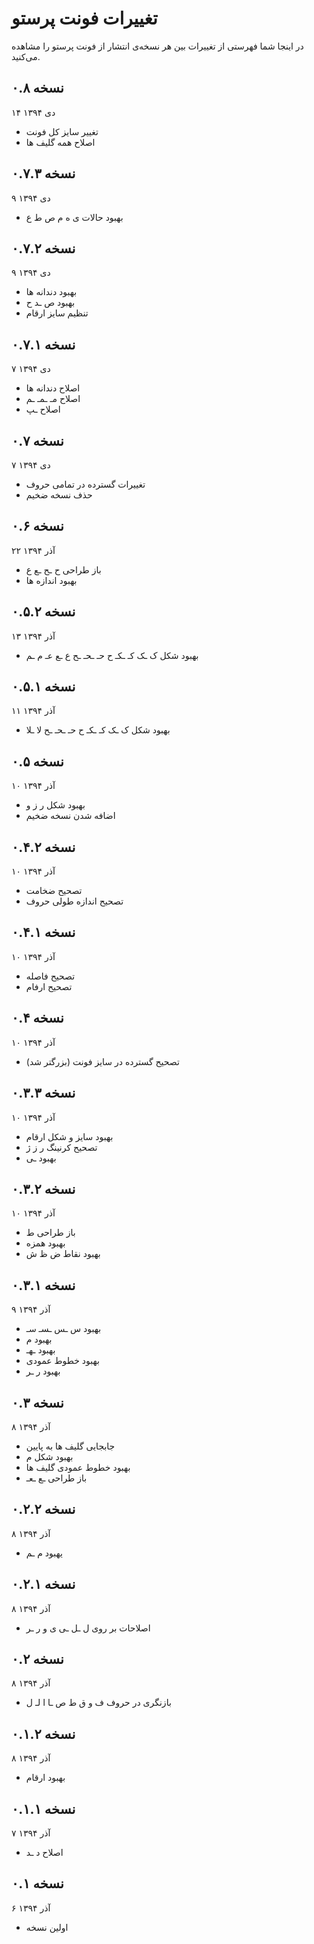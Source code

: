 تغییرات فونت پرستو
==================

در اینجا شما فهرستی از تغییرات بین هر نسخه‌ی انتشار از فونت پرستو را مشاهده می‌کنید.

نسخه ۰.۸
--------
۱۴ دی ۱۳۹۴

- تغییر سایز کل فونت
- اصلاح همه گلیف ها

نسخه ۰.۷.۳
----------
۹ دی ۱۳۹۴

- بهبود حالات ی ه م ص ط ع

نسخه ۰.۷.۲
----------
۹ دی ۱۳۹۴

- بهبود دندانه ها
- بهبود ص ـد ح
- تنظیم سایز ارقام


نسخه ۰.۷.۱
----------
۷ دی ۱۳۹۴

- اصلاح دندانه ها
- اصلاح مـ ـمـ ـم
- اصلاح ـپ

نسخه ۰.۷
--------
۷ دی ۱۳۹۴

- تغییرات گسترده در تمامی حروف
- حذف نسخه ضخیم

نسخه ۰.۶
--------
۲۲ آذر ۱۳۹۴

- باز طراحی ح ـح ـع ع
- بهبود اندازه ها


نسخه ۰.۵.۲
----------
۱۳ آذر ۱۳۹۴

- بهبود شکل ک ـک کـ ـکـ ح حـ ـحـ ـح ع ـع عـ م ـم

نسخه ۰.۵.۱
----------
۱۱ آذر ۱۳۹۴

- بهبود شکل ک ـک کـ ـکـ ح حـ ـحـ ـح لا ـلا


نسخه ۰.۵
--------
۱۰ آذر ۱۳۹۴

- بهبود شکل ر ز و
- اضافه شدن نسخه ضخیم


نسخه ۰.۴.۲
----------
۱۰ آذر ۱۳۹۴

- تصحیح ضخامت
- تصحیح اندازه طولی حروف

نسخه ۰.۴.۱
----------
۱۰ آذر ۱۳۹۴

- تصحیح فاصله
- تصحیح ارفام

نسخه ۰.۴
--------
۱۰ آذر ۱۳۹۴

- تصحیح گسترده در سایز فونت (بزرگتر شد)


نسخه ۰.۳.۳
----------
۱۰ آذر ۱۳۹۴

- بهبود سایز و شکل ارقام
- تصحیح کرنینگ ر ز ژ
- بهبود ـی

نسخه ۰.۳.۲
----------
۱۰ آذر ۱۳۹۴

- باز طراحی ط
- بهبود همزه
- بهبود نقاط ض ظ ش

نسخه ۰.۳.۱
----------
۹ آذر ۱۳۹۴

- بهبود س ـس ـسـ سـ
- بهبود م
- بهبود ـهـ
- بهبود خطوط عمودی
- بهبود ر ـر

نسخه ۰.۳
--------
۸ آذر ۱۳۹۴

- جابجایی گلیف ها به پایین
- بهبود شکل م
- بهبود خطوط عمودی گلیف ها
- باز طراحی ـع ـعـ


نسخه ۰.۲.۲
----------
۸ آذر ۱۳۹۴

- یهبود م ـم


نسخه ۰.۲.۱
----------
۸ آذر ۱۳۹۴

- اصلاحات بر روی ل ـل ـی ی و ر ـر

نسخه ۰.۲
--------
۸ آذر ۱۳۹۴

- بازنگری در حروف ف و ق ط ص ـا ا لـ ل

نسخه ۰.۱.۲
----------
۸ آذر ۱۳۹۴

- بهبود ارقام

نسخه ۰.۱.۱
----------
۷ آذر ۱۳۹۴

- اصلاح د ـد

نسخه ۰.۱
--------
۶ آذر ۱۳۹۴

- اولین نسخه
